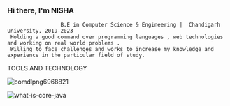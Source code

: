 ###                                                         Hi there, I'm NISHA

                     B.E in Computer Science & Engineering |  Chandigarh University, 2019-2023
     Holding a good command over programming languages , web technologies and working on real world problems . 
     Willing to face challenges and works to increase my knowledge and experience in the particular field of study.


TOOLS AND TECHNOLOGY






![comdlpng6968821](https://user-images.githubusercontent.com/99969179/158125803-79d4f86d-ad67-472c-b35f-d7285807df6d.jpg)

![what-is-core-java](https://user-images.githubusercontent.com/99969179/158125364-d9a7cc4d-5bce-40cd-ac7b-ca7e7e103c09.png)


<!--
**Nishakalkanda/Nishakalkanda** is a ✨ _special_ ✨ repository because its `README.md` (this file) appears on your GitHub profile.

Here are some ideas to get you started:

